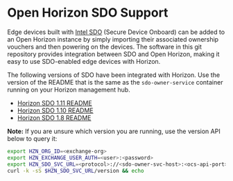 # Open Horizon SDO Support

Edge devices built with [Intel SDO](https://software.intel.com/en-us/secure-device-onboard) (Secure Device Onboard) can be added to an Open Horizon instance by simply importing their associated ownership vouchers and then powering on the devices. The software in this git repository provides integration between SDO and Open Horizon, making it easy to use SDO-enabled edge devices with Horizon.

The following versions of SDO have been integrated with Horizon. Use the version of the README that is the same as the `sdo-owner-service` container running on your Horizon management hub.

- [Horizon SDO 1.11 README](README-1.11.md)
- [Horizon SDO 1.10 README](README-1.10.md)
- [Horizon SDO 1.8 README](README-1.8.md)

**Note:** If you are unsure which version you are running, use the version API below to query it:

```bash
export HZN_ORG_ID=<exchange-org>
export HZN_EXCHANGE_USER_AUTH=<user>:<password>
export HZN_SDO_SVC_URL=<protocol>://<sdo-owner-svc-host>:<ocs-api-port>/<ocs-api-path>
curl -k -sS $HZN_SDO_SVC_URL/version && echo
```
